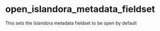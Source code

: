 # open_islandora_metadata_fieldset

This sets the Islandora metadata fieldset to be open by default
